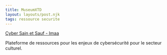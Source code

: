 ```yaml
---
title: MuseumXTD
layout: layouts/post.njk
tags: ressource securite
---
```


[Cyber Sain et Sauf - Imaa](https://www.imaa.ca/cybersecurite/)

Plateforme de ressources pour les enjeux de cybersécurité pour le secteur culturel. 